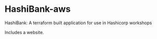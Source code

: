 # HashiBank-aws
HashiBank: A terraform built application for use in Hashicorp workshops

Includes a website.


